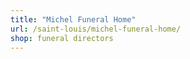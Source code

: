 ```yaml
---
title: "Michel Funeral Home"
url: /saint-louis/michel-funeral-home/
shop: funeral directors
---
```

